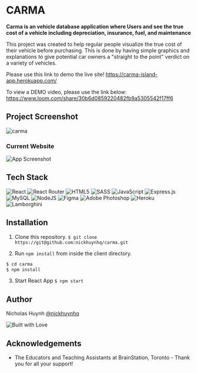 # CARMA

**Carma is an vehicle database application where Users and see the true cost of a vehicle including depreciation, insurance, fuel, and maintenance**

This project was created to help regular people visualize the true cost of their vehicle before purchasing. This is done by having simple graphics and explanations to give potential car owners a "straight to the point" verdict on a variety of vehicles.

Please use this link to demo the live site!
https://carma-island-app.herokuapp.com/

To view a DEMO video, please use the link below:
https://www.loom.com/share/30b6d0859220482fb9a5305542f17ff6

## Project Screenshot
![carma](https://user-images.githubusercontent.com/71597829/214968364-54fd73f6-744b-4c1e-aceb-d38a5702dcac.jpg)


### Current Website

![App Screenshot](https://firebasestorage.googleapis.com/v0/b/carma-95b63.appspot.com/o/carma-2.jpg?alt=media&token=59472fe5-b0fe-44a4-84ce-d54c4f9b1062)


## Tech Stack
![React](https://img.shields.io/badge/react-%2320232a.svg?style=for-the-badge&logo=react&logoColor=%2361DAFB)
![React Router](https://img.shields.io/badge/React_Router-CA4245?style=for-the-badge&logo=react-router&logoColor=white)
![HTML5](https://img.shields.io/badge/html5-%23E34F26.svg?style=for-the-badge&logo=html5&logoColor=white)
![SASS](https://img.shields.io/badge/SASS-hotpink.svg?style=for-the-badge&logo=SASS&logoColor=white)
![JavaScript](https://img.shields.io/badge/javascript-%23323330.svg?style=for-the-badge&logo=javascript&logoColor=%23F7DF1E)
![Express.js](https://img.shields.io/badge/express.js-%23404d59.svg?style=for-the-badge&logo=express&logoColor=%2361DAFB)
![MySQL](https://img.shields.io/badge/mysql-%2300f.svg?style=for-the-badge&logo=mysql&logoColor=white)
![NodeJS](https://img.shields.io/badge/node.js-6DA55F?style=for-the-badge&logo=node.js&logoColor=white)
![Figma](https://img.shields.io/badge/figma-%23F24E1E.svg?style=for-the-badge&logo=figma&logoColor=white)
![Adobe Photoshop](https://img.shields.io/badge/Adobe%20Photoshop-31A8FF?style=for-the-badge&logo=Adobe%20Photoshop&logoColor=black)
![Heroku](https://img.shields.io/badge/Heroku-430098?style=for-the-badge&logo=heroku&logoColor=white)
![Lamborghini](https://aleen42.github.io/badges/src/lamborghini.svg)



## Installation

1. Clone this repository.
```$ git clone https://git@github.com:nickhuynhq/carma.git```


2. Run `npm install` from inside the client directory.


```bash
$ cd carma
$ npm install
```

3. Start React App
```$ npm start```

## Author

Nicholas Huynh [@nickhuynhq](https://github.com/nickhuynhq)

![Built with Love](http://ForTheBadge.com/images/badges/built-with-love.svg)

## Acknowledgements

- The Educators and Teaching Assistants at BrainStation, Toronto - Thank you for all your support!
